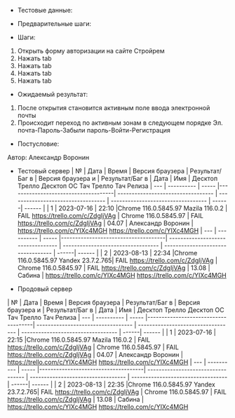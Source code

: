 * Тестовые данные:


* Предварительные шаги:


* Шаги:
1. Открыть форму авторизации на сайте Стройрем
2. Нажать tab
3. Нажать tab
4. Нажать tab
5. Нажать tab


* Ожидаемый результат:
1. После открытия становится активным поле ввода электронной почты
2. Происходит переход по активным зонам в следующем порядке Эл. почта-Пароль-Забыли пароль-Войти-Регистрация

* Постусловие:

Автор: Александр Воронин

* Тестовый сервер 
|  №  | Дата       | Время |           Версия браузера           |        Результат/Баг в            |             Версия браузера и       |           Результат/Баг в          |  Дата  |  Имя   |
								          Десктоп		                   Трелло Десктоп		                        ОС Тач			                  Трелло Тач	          Релиза
| --- | ---------- | ----- |-------------------------------------| ---------------------------------- | ---------------------------------- | ---------------------------------- | ------| ------  |
| 1   | 2023-07-16 | 22:10 |Chrome 116.0.5845.97 Mazila 116.0.2  | FAIL https://trello.com/c/ZdgIjVAg  | Chrome 116.0.5845.97               | FAIL https://trello.com/c/ZdgIjVAg  | 04.07 | Александр Воронин  |
                                                                        https://trello.com/c/YIXc4MGH                                            https://trello.com/c/YIXc4MGH
| --- | ---------- | ----- |-------------------------------------| ---------------------------------- | ---------------------------------- | ---------------------------------- | ------| ------  |
| 2   | 2023-08-13 | 22:34 |Chrome 116.0.5845.97 Yandex 23.7.2.765| FAIL https://trello.com/c/ZdgIjVAg | Chrome 116.0.5845.97               | FAIL https://trello.com/c/ZdgIjVAg  | 13.08 | Сабина  |
                                                                         https://trello.com/c/YIXc4MGH                                            https://trello.com/c/YIXc4MGH


* Продовый сервер


|  №  | Дата       | Время |           Версия браузера           |        Результат/Баг в            |             Версия браузера и       |           Результат/Баг в          |  Дата  |  Имя   |
								          Десктоп		                   Трелло Десктоп		                        ОС Тач			                  Трелло Тач	          Релиза
| --- | ---------- | ----- |-------------------------------------| ---------------------------------- | ---------------------------------- | ---------------------------------- | ------| ------  |
| 1   | 2023-07-16 | 22:15 |Chrome 116.0.5845.97 Mazila 116.0.2  | FAIL https://trello.com/c/ZdgIjVAg  | Chrome 116.0.5845.97               | FAIL https://trello.com/c/ZdgIjVAg  | 04.07 | Александр Воронин  |
                                                                        https://trello.com/c/YIXc4MGH                                            https://trello.com/c/YIXc4MGH
| --- | ---------- | ----- |-------------------------------------| ---------------------------------- | ---------------------------------- | ---------------------------------- | ------| ------  |
| 2   | 2023-08-13 | 22:35 |Chrome 116.0.5845.97 Yandex 23.7.2.765| FAIL https://trello.com/c/ZdgIjVAg | Chrome 116.0.5845.97               | FAIL https://trello.com/c/ZdgIjVAg  | 13.08 | Сабина  |
                                                                         https://trello.com/c/YIXc4MGH                                            https://trello.com/c/YIXc4MGH
